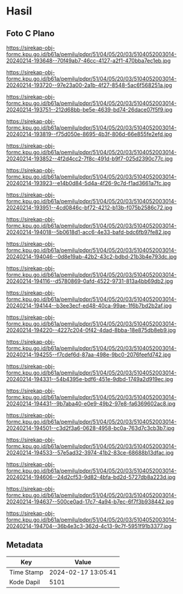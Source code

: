 # Hasil

## Foto C Plano

https://sirekap-obj-formc.kpu.go.id/b61a/pemilu/pdpr/51/04/05/20/03/5104052003014-20240214-193648--70f49ab7-46cc-4127-a2f1-470bba7ec1eb.jpg

https://sirekap-obj-formc.kpu.go.id/b61a/pemilu/pdpr/51/04/05/20/03/5104052003014-20240214-193720--97e23a00-2a1b-4f27-8548-5ac6f568251a.jpg

https://sirekap-obj-formc.kpu.go.id/b61a/pemilu/pdpr/51/04/05/20/03/5104052003014-20240214-193751--212d68bb-be5e-4639-bd74-26dace07f5f9.jpg

https://sirekap-obj-formc.kpu.go.id/b61a/pemilu/pdpr/51/04/05/20/03/5104052003014-20240214-193819--f75d050e-8695-4b3f-806d-66e855fe2efd.jpg

https://sirekap-obj-formc.kpu.go.id/b61a/pemilu/pdpr/51/04/05/20/03/5104052003014-20240214-193852--4f2d4cc2-7f8c-491d-b9f7-025d2390c77c.jpg

https://sirekap-obj-formc.kpu.go.id/b61a/pemilu/pdpr/51/04/05/20/03/5104052003014-20240214-193923--e14b0d84-5d4a-4f26-9c7d-f1ad3661a7fc.jpg

https://sirekap-obj-formc.kpu.go.id/b61a/pemilu/pdpr/51/04/05/20/03/5104052003014-20240214-193951--4cd0846c-bf72-4212-b13b-f075b2586c72.jpg

https://sirekap-obj-formc.kpu.go.id/b61a/pemilu/pdpr/51/04/05/20/03/5104052003014-20240214-194018--5b0618d1-acc6-4e33-bafd-bdc6fb97fe82.jpg

https://sirekap-obj-formc.kpu.go.id/b61a/pemilu/pdpr/51/04/05/20/03/5104052003014-20240214-194046--0d8e19ab-42b2-43c2-bdbd-21b3b4e793dc.jpg

https://sirekap-obj-formc.kpu.go.id/b61a/pemilu/pdpr/51/04/05/20/03/5104052003014-20240214-194116--d5780869-0afd-4522-9731-813a4bb69db2.jpg

https://sirekap-obj-formc.kpu.go.id/b61a/pemilu/pdpr/51/04/05/20/03/5104052003014-20240214-194144--b3ee3ecf-ed48-40ca-99ae-1f6b7bd2b2af.jpg

https://sirekap-obj-formc.kpu.go.id/b61a/pemilu/pdpr/51/04/05/20/03/5104052003014-20240214-194220--4227c204-0f42-4dad-8bba-18e875db8eb9.jpg

https://sirekap-obj-formc.kpu.go.id/b61a/pemilu/pdpr/51/04/05/20/03/5104052003014-20240214-194255--f7cdef6d-87aa-498e-9bc0-2076feefd742.jpg

https://sirekap-obj-formc.kpu.go.id/b61a/pemilu/pdpr/51/04/05/20/03/5104052003014-20240214-194331--54b4395e-bdf6-451e-9dbd-1749a2d919ec.jpg

https://sirekap-obj-formc.kpu.go.id/b61a/pemilu/pdpr/51/04/05/20/03/5104052003014-20240214-194431--9b7aba40-e0e9-49b2-97e8-fa6369602ac8.jpg

https://sirekap-obj-formc.kpu.go.id/b61a/pemilu/pdpr/51/04/05/20/03/5104052003014-20240214-194501--c3d2f3a6-0628-4958-bc0a-763d7c3cb3b7.jpg

https://sirekap-obj-formc.kpu.go.id/b61a/pemilu/pdpr/51/04/05/20/03/5104052003014-20240214-194533--57e5ad32-3974-41b2-83ce-68688b13dfac.jpg

https://sirekap-obj-formc.kpu.go.id/b61a/pemilu/pdpr/51/04/05/20/03/5104052003014-20240214-194606--24d2cf53-9d82-4bfa-bd2d-5727db8a223d.jpg

https://sirekap-obj-formc.kpu.go.id/b61a/pemilu/pdpr/51/04/05/20/03/5104052003014-20240214-194637--500ce0ad-17c7-4a94-b7ec-6f7f3b938442.jpg

https://sirekap-obj-formc.kpu.go.id/b61a/pemilu/pdpr/51/04/05/20/03/5104052003014-20240214-194704--36b4e3c3-362d-4c13-9c7f-5951f91b3377.jpg


## Metadata

| Key        | Value               |
| ---------- | ------------------- |
| Time Stamp | 2024-02-17 13:05:41 |
| Kode Dapil | 5101                |



